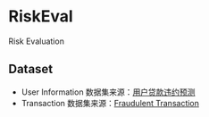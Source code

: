 # RiskEval
Risk Evaluation

## Dataset

- User Information
数据集来源：[用户贷款违约预测](https://aistudio.baidu.com/datasetdetail/112664/0)
- Transaction
数据集来源：[Fraudulent Transaction](https://www.kaggle.com/datasets/sanskar457/fraud-transaction-detection/data)